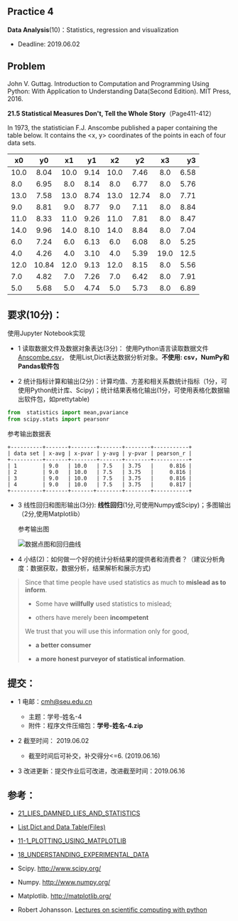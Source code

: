 ## Practice 4

**Data Analysis**(10)：Statistics, regression and visualization

* Deadline: 2019.06.02

## Problem

John V. Guttag. Introduction to Computation and Programming Using Python: With Application to Understanding Data(Second Edition). MIT Press, 2016. 

**21.5 Statistical Measures Don't, Tell the Whole Story**（Page411-412） 
  
In 1973, the statistician F.J. Anscombe published a paper containing the table below. It contains the <x, y> coordinates of the points in each of four data sets.

|x0 |y0|x1|y1|x2|y2|x3|y3|
| ---- |:------:| :------:| :------:|  :------:| :------:| :------:|  ----:|
|10.0|	8.04 |	10.0|	9.14 |	10.0 	|7.46	|8.0    |6.58|
|8.0| 	6.95 |	8.0 |	8.14 |	8.0     |6.77	|8.0    |5.76|
|13.0| 	7.58 |	13.0|	8.74 |	13.0    |12.74	|8.0    |7.71|
|9.0|	8.81 |	9.0 |	8.77 |	9.0     |7.11	|8.0    |8.84|
|11.0| 	8.33 |	11.0|	9.26|	11.0    |7.81	|8.0    |8.47|
|14.0| 	9.96 |	14.0|	8.10 |	14.0    |8.84	|8.0    |7.04|
|6.0|	7.24 |	6.0 |	6.13 |	6.0     |6.08	|8.0 	|5.25|
|4.0| 	4.26 |	4.0 |	3.10| 	4.0     |5.39	|19.0 	|12.5|
|12.0|	10.84| 	12.0| 	9.13| 	12.0    |8.15	|8.0 	|5.56|
|7.0| 	4.82 | 	7.0 |	7.26| 	7.0     |6.42	|8.0 	|7.91|
|5.0| 	5.68 | 	5.0 | 	4.74| 	5.0     |5.73	|8.0 	|6.89|

## 要求(10分)：

使用Jupyter Notebook实现 
  
* 1 读取数据文件及数据对象表达(3分)： 使用Python语言读取数据文件[Anscombe.csv](./Anscombe.csv)， 使用List,Dict表达数据分析对象。**不使用: csv，NumPy和Pandas软件包**

* 2 统计指标计算和输出(2分)：计算均值、方差和相关系数统计指标（1分，可使用Python统计库、Scipy)；统计结果表格化输出(1分，可使用表格化数据输出软件包，如prettytable) 

```python
from  statistics import mean,pvariance
from scipy.stats import pearsonr
```

参考输出数据表
```
+----------+-------+--------+-------+--------+-----------+
| data set | x-avg | x-pvar | y-avg | y-pvar | pearson_r |
+----------+-------+--------+-------+--------+-----------+
| 1        | 9.0   | 10.0   | 7.5   | 3.75   |     0.816 |
| 2        | 9.0   | 10.0   | 7.5   | 3.75   |     0.816 |
| 3        | 9.0   | 10.0   | 7.5   | 3.75   |     0.816 |
| 4        | 9.0   | 10.0   | 7.5   | 3.75   |     0.817 |
+----------+-------+-------+--------+--------+-----------+
``` 
* 3 线性回归和图形输出(3分): **线性回归**(1分,可使用Numpy或Scipy)；多图输出（2分,使用Matplotlib）

   参考输出图
   
   ![数据点图和回归曲线](Anscombe.png)

* 4 小结(2)：如何做一个好的统计分析结果的提供者和消费者？（建议分析角度：数据获取，数据分析，结果解析和展示方式)

>Since that time people have used statistics as much to **mislead as to inform**.
>
>* Some have  **willfully** used statistics to mislead;
>
>* others have merely been **incompetent**
>
>We trust that you will use this information only for good,
>
>  * **a better consumer** 
>  
>  * **a more honest purveyor of statistical information**.

## 提交：

* 1 电邮：cmh@seu.edu.cn 
  * 主题：学号-姓名-4
  * 附件：程序文件压缩包：**学号-姓名-4.zip**

* 2 截至时间： 2019.06.02
  *  截至时间后可补交，补交得分<=6. (2019.06.16)

* 3  改进更新：提交作业后可改进，改进截至时间：2019.06.16

## 参考：

* [21_LIES_DAMNED_LIES_AND_STATISTICS](http://nbviewer.ipython.org/github/PySEE/home/tree/S2019/notebook/Unit5-3-21_LIES_DAMNED_LIES_AND_STATISTICS.ipynb)

* [List,Dict and Data Table(Files)](http://nbviewer.ipython.org/github/PySEE/home/tree/S2019/notebook/Unit1-5-Files.ipynb)

* [11-1_PLOTTING_USING_MATPLOTLIB](http://nbviewer.ipython.org/github/PySEE/home/tree/S2019/notebook/Unit5-1-11-1_PLOTTING_USING_MATPLOTLIB.ipynb)

* [18_UNDERSTANDING_EXPERIMENTAL_DATA](http://nbviewer.ipython.org/github/PySEE/home/tree/S2019/notebook/Unit5-2-18_UNDERSTANDING_EXPERIMENTAL_DATA.ipynb)

* Scipy. http://www.scipy.org/
  
* Numpy. http://www.numpy.org/
  
* Matplotlib.  http://matplotlib.org/

* Robert Johansson. [Lectures on scientific computing with python](https://github.com/jrjohansson/scientific-python-lectures)




